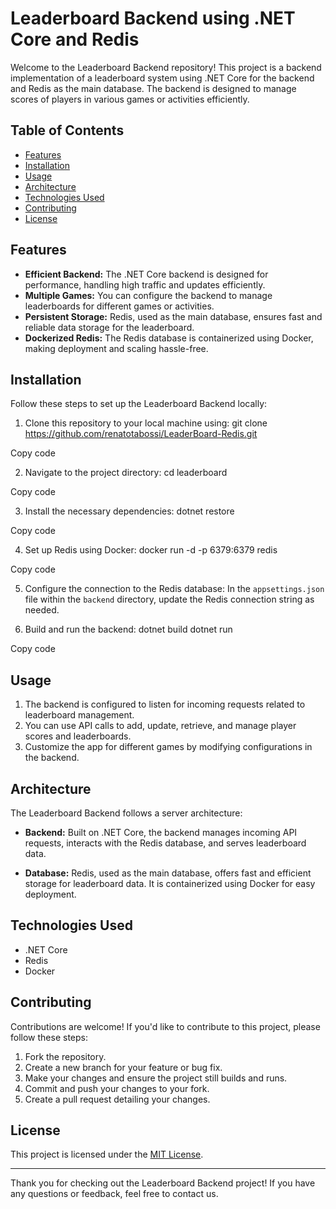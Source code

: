 # Leaderboard Backend using .NET Core and Redis


Welcome to the Leaderboard Backend repository! This project is a backend implementation of a leaderboard system using .NET Core for the backend and Redis as the main database. The backend is designed to manage scores of players in various games or activities efficiently.

## Table of Contents

- [Features](#features)
- [Installation](#installation)
- [Usage](#usage)
- [Architecture](#architecture)
- [Technologies Used](#technologies-used)
- [Contributing](#contributing)
- [License](#license)

## Features

- **Efficient Backend:** The .NET Core backend is designed for performance, handling high traffic and updates efficiently.
- **Multiple Games:** You can configure the backend to manage leaderboards for different games or activities.
- **Persistent Storage:** Redis, used as the main database, ensures fast and reliable data storage for the leaderboard.
- **Dockerized Redis:** The Redis database is containerized using Docker, making deployment and scaling hassle-free.

## Installation

Follow these steps to set up the Leaderboard Backend locally:

1. Clone this repository to your local machine using:
git clone https://github.com/renatotabossi/LeaderBoard-Redis.git

Copy code

2. Navigate to the project directory:
cd leaderboard

Copy code

3. Install the necessary dependencies:
dotnet restore

Copy code

4. Set up Redis using Docker:
docker run -d -p 6379:6379 redis

Copy code

5. Configure the connection to the Redis database:
In the `appsettings.json` file within the `backend` directory, update the Redis connection string as needed.

6. Build and run the backend:
dotnet build
dotnet run

Copy code

## Usage

1. The backend is configured to listen for incoming requests related to leaderboard management.
2. You can use API calls to add, update, retrieve, and manage player scores and leaderboards.
3. Customize the app for different games by modifying configurations in the backend.

## Architecture

The Leaderboard Backend follows a server architecture:

- **Backend:** Built on .NET Core, the backend manages incoming API requests, interacts with the Redis database, and serves leaderboard data.

- **Database:** Redis, used as the main database, offers fast and efficient storage for leaderboard data. It is containerized using Docker for easy deployment.

## Technologies Used

- .NET Core
- Redis
- Docker

## Contributing

Contributions are welcome! If you'd like to contribute to this project, please follow these steps:

1. Fork the repository.
2. Create a new branch for your feature or bug fix.
3. Make your changes and ensure the project still builds and runs.
4. Commit and push your changes to your fork.
5. Create a pull request detailing your changes.

## License

This project is licensed under the [MIT License](LICENSE).

---

Thank you for checking out the Leaderboard Backend project! If you have any questions or feedback, feel free to contact us.
